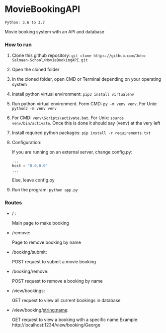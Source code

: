 # MovieBookingAPI

`Python: 3.6 to 3.7`

Movie booking system with an API and database

### How to run

1. Clone this github repository: `git clone https://github.com/John-Salmaan-School/MovieBookingAPI.git`
2. Open the cloned folder
3. In the cloned folder, open CMD or Terminal depending on your operating system
4. Install python virtual environment: `pip3 install virtualenv`
5. Run python virtual environment. Form CMD: `py -m venv venv`. For Unix: `python3 -m venv venv`
6. For CMD: `venv\Scripts\activate.bat`. For Unix: `source venv/bin/activate`. Once this is done it should say (venv) at the very left
7. Install required python packages: `pip install -r requirements.txt`
8. Configuration:
    
    If you are running on an external server, change config.py:
    
    ```python
    ...
   host = "0.0.0.0"
   ...
    ```
   Else, leave config.py
9. Run the program: `python app.py`

### Routes
* / :

    Main page to make booking

* /remove:
    
    Page to remove booking by name    

* /booking/submit:

    POST request to submit a movie booking
    
* /booking/remove:

    POST request to remove a booking by name

* /view/bookings:

    GET request to view all current bookings in database
    
* /view/booking/<string:name>:

    GET request to view a booking with a specific name
    Example: http://localhost:1234/view/booking/George

